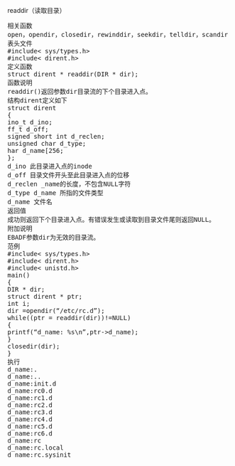 readdir（读取目录）
<pre>相关函数
open，opendir，closedir，rewinddir，seekdir，telldir，scandir
表头文件
#include< sys/types.h>
#include< dirent.h>
定义函数
struct dirent * readdir(DIR * dir);
函数说明
readdir()返回参数dir目录流的下个目录进入点。
结构dirent定义如下
struct dirent
{
ino_t d_ino;
ff_t d_off;
signed short int d_reclen;
unsigned char d_type;
har d_name[256;
};
d_ino 此目录进入点的inode
d_off 目录文件开头至此目录进入点的位移
d_reclen _name的长度，不包含NULL字符
d_type d_name 所指的文件类型
d_name 文件名
返回值
成功则返回下个目录进入点。有错误发生或读取到目录文件尾则返回NULL。
附加说明
EBADF参数dir为无效的目录流。
范例
#include< sys/types.h>
#include< dirent.h>
#include< unistd.h>
main()
{
DIR * dir;
struct dirent * ptr;
int i;
dir =opendir(“/etc/rc.d”);
while((ptr = readdir(dir))!=NULL)
{
printf(“d_name: %s\n”,ptr->d_name);
}
closedir(dir);
}
执行
d_name:.
d_name:..
d_name:init.d
d_name:rc0.d
d_name:rc1.d
d_name:rc2.d
d_name:rc3.d
d_name:rc4.d
d_name:rc5.d
d_name:rc6.d
d_name:rc
d_name:rc.local
d_name:rc.sysinit</pre>